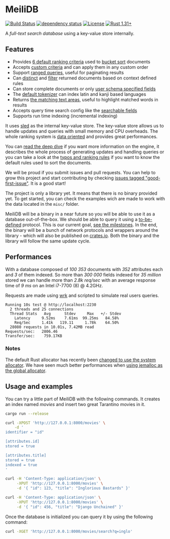 # MeiliDB

[![Build Status](https://dev.azure.com/thomas0884/thomas/_apis/build/status/meilisearch.MeiliDB?branchName=master)](https://dev.azure.com/thomas0884/thomas/_build/latest?definitionId=1&branchName=master)
[![dependency status](https://deps.rs/repo/github/Kerollmops/MeiliDB/status.svg)](https://deps.rs/repo/github/Kerollmops/MeiliDB)
[![License](https://img.shields.io/github/license/Kerollmops/MeiliDB.svg)](https://github.com/Kerollmops/MeiliDB)
[![Rust 1.31+](https://img.shields.io/badge/rust-1.31+-lightgray.svg)](
https://www.rust-lang.org)

A _full-text search database_ using a key-value store internally.

## Features

- Provides [6 default ranking criteria](https://github.com/meilisearch/MeiliDB/blob/3d85cbf0cfa3a3103cf1e151a75a443719cdd5d7/meilidb-core/src/criterion/mod.rs#L95-L101) used to [bucket sort](https://en.wikipedia.org/wiki/Bucket_sort) documents
- Accepts [custom criteria](https://github.com/meilisearch/MeiliDB/blob/3d85cbf0cfa3a3103cf1e151a75a443719cdd5d7/meilidb-core/src/criterion/mod.rs#L22-L29) and can apply them in any custom order
- Support [ranged queries](https://github.com/meilisearch/MeiliDB/blob/3d85cbf0cfa3a3103cf1e151a75a443719cdd5d7/meilidb-core/src/query_builder.rs#L146), useful for paginating results
- Can [distinct](https://github.com/meilisearch/MeiliDB/blob/3d85cbf0cfa3a3103cf1e151a75a443719cdd5d7/meilidb-core/src/query_builder.rs#L68) and [filter](https://github.com/meilisearch/MeiliDB/blob/3d85cbf0cfa3a3103cf1e151a75a443719cdd5d7/meilidb-core/src/query_builder.rs#L57) returned documents based on context defined rules
- Can store complete documents or only [user schema specified fields](https://github.com/meilisearch/MeiliDB/blob/3d85cbf0cfa3a3103cf1e151a75a443719cdd5d7/examples/movies/schema-movies.toml)
- The [default tokenizer](https://github.com/meilisearch/MeiliDB/blob/3d85cbf0cfa3a3103cf1e151a75a443719cdd5d7/meilidb-tokenizer/src/lib.rs#L99) can index latin and kanji based languages
- Returns [the matching text areas](https://github.com/meilisearch/MeiliDB/blob/3d85cbf0cfa3a3103cf1e151a75a443719cdd5d7/meilidb-core/src/lib.rs#L117-L120), useful to highlight matched words in results
- Accepts query time search config like the [searchable fields](https://github.com/meilisearch/MeiliDB/blob/3d85cbf0cfa3a3103cf1e151a75a443719cdd5d7/meilidb-core/src/query_builder.rs#L79)
- Supports run time indexing  (incremental indexing)



It uses [sled](https://github.com/spacejam/sled) as the internal key-value store. The key-value store allows us to handle updates and queries with small memory and CPU overheads. The whole ranking system is [data oriented](https://github.com/meilisearch/MeiliDB/issues/82) and provides great performances.

You can [read the deep dive](deep-dive.md) if you want more information on the engine, it describes the whole process of generating updates and handling queries or you can take a look at the [typos and ranking rules](typos-ranking-rules.md) if you want to know the default rules used to sort the documents.

We will be proud if you submit issues and pull requests. You can help to grow this project and start contributing by checking [issues tagged "good-first-issue"](https://github.com/meilisearch/MeiliDB/issues?q=is%3Aissue+is%3Aopen+label%3A%22good+first+issue%22). It is a good start!

The project is only a library yet. It means that there is no binary provided yet. To get started, you can check the examples wich are made to work with the data located in the `misc/` folder.

MeiliDB will be a binary in a near future so you will be able to use it as a database out-of-the-box. We should be able to query it using a [to-be-defined](https://github.com/meilisearch/MeiliDB/issues/38) protocol. This is our current goal, [see the milestones](https://github.com/meilisearch/MeiliDB/milestones). In the end, the binary will be a bunch of network protocols and wrappers around the library - which will also be published on [crates.io](https://crates.io). Both the binary and the library will follow the same update cycle.



## Performances

With a database composed of _100 353_ documents with _352_ attributes each and _3_ of them indexed.
So more than _300 000_ fields indexed for _35 million_ stored we can handle more than _2.8k req/sec_ with an average response time of _9 ms_ on an Intel i7-7700 (8) @ 4.2GHz.

Requests are made using [wrk](https://github.com/wg/wrk) and scripted to simulate real users queries.

```
Running 10s test @ http://localhost:2230
  2 threads and 25 connections
  Thread Stats   Avg      Stdev     Max   +/- Stdev
    Latency     9.52ms    7.61ms  99.25ms   84.58%
    Req/Sec     1.41k   119.11     1.78k    64.50%
  28080 requests in 10.01s, 7.42MB read
Requests/sec:   2806.46
Transfer/sec:    759.17KB
```

### Notes

The default Rust allocator has recently been [changed to use the system allocator](https://github.com/rust-lang/rust/pull/51241/).
We have seen much better performances when [using jemalloc as the global allocator](https://github.com/alexcrichton/jemallocator#documentation).

## Usage and examples

You can try a little part of MeiliDB with the following commands.
It creates an index named _movies_ and insert two great Tarantino movies in it.

```bash
cargo run --release

curl -XPOST 'http://127.0.0.1:8000/movies' \
    -d '
identifier = "id"

[attributes.id]
stored = true

[attributes.title]
stored = true
indexed = true
'

curl -H 'Content-Type: application/json' \
     -XPUT 'http://127.0.0.1:8000/movies' \
     -d '{ "id": 123, "title": "Inglorious Bastards" }'

curl -H 'Content-Type: application/json' \
     -XPUT 'http://127.0.0.1:8000/movies' \
     -d '{ "id": 456, "title": "Django Unchained" }'
```

Once the database is initialized you can query it by using the following command:

```bash
curl -XGET 'http://127.0.0.1:8000/movies/search?q=inglo'
```
